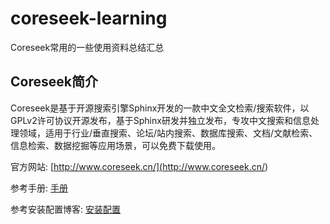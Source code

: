 # coreseek-learning
Coreseek常用的一些使用资料总结汇总

## Coreseek简介
Coreseek是基于开源搜索引擎Sphinx开发的一款中文全文检索/搜索软件，以GPLv2许可协议开源发布，基于Sphinx研发并独立发布，专攻中文搜索和信息处理领域，适用于行业/垂直搜索、论坛/站内搜索、数据库搜索、文档/文献检索、信息检索、数据挖掘等应用场景，可以免费下载使用。

官方网站: [http://www.coreseek.cn/](<http://www.coreseek.cn/>) 

参考手册: [手册](<http://www.coreseek.cn/docs/coreseek_4.1-sphinx_2.0.1-beta.html>) 

参考安装配置博客: [安装配置](<http://blog.csdn.net/e421083458/article/details/21529969>)  
